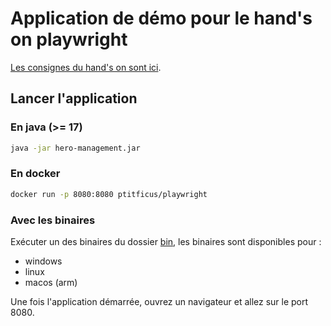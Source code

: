 # Application de démo pour le hand's on playwright

[Les consignes du hand's on sont ici](https://github.com/ptitFicus/devquest-consignes).

## Lancer l'application

### En java (>= 17)

```sh
java -jar hero-management.jar
```

### En docker

```sh
docker run -p 8080:8080 ptitficus/playwright
```

### Avec les binaires

Exécuter un des binaires du dossier [bin](./bin), les binaires sont disponibles pour :

- windows
- linux
- macos (arm)

Une fois l'application démarrée, ouvrez un navigateur et allez sur le port 8080.
